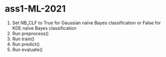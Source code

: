 # ass1-ML-2021

1. Set NB_CLF to True for Gaussian naïve Bayes classification or False for KDE naïve Bayes classification
2. Run preprocess()
3. Run train()
4. Run predict()
5. Run evaluate()
